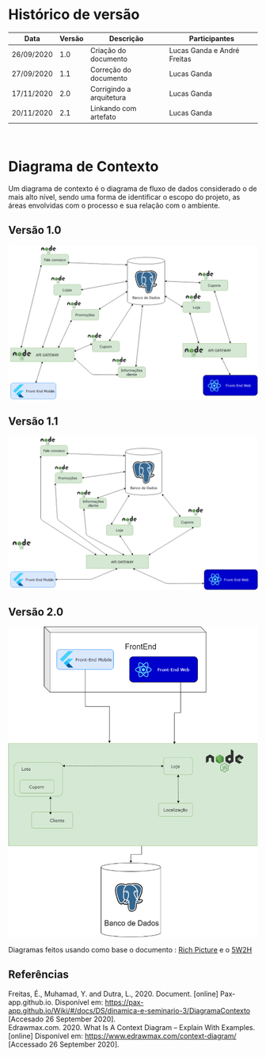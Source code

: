 # Histórico de versão


| Data       | Versão | Descrição                                          | Participantes                                                                   |
| ---------- | ------ | -------------------------------------------------- | ------------------------------------------------------------------------------- |
| 26/09/2020 | 1.0    | Criação do documento | Lucas Ganda e André Freitas|
| 27/09/2020 | 1.1    | Correção do documento | Lucas Ganda |
| 17/11/2020 | 2.0    | Corrigindo a arquitetura | Lucas Ganda |
| 20/11/2020 | 2.1    | Linkando com artefato | Lucas Ganda |

<br/>

# Diagrama de Contexto

Um diagrama de contexto é o diagrama de fluxo de dados considerado o de mais alto nível, sendo uma forma de identificar o escopo do projeto, as áreas envolvidas com o processo e sua relação com o ambiente.


## Versão 1.0
![d1](./images/diagrama_contexto.png)

## Versão 1.1
![d2](./images/diagrama_contexto2.png)

## Versão 2.0
![d3](./images/diagrama_contexto3.png)

 Diagramas feitos usando como base o documento : [Rich Picture](rich_picture.md) e o  [5W2H](5W2H.md)
</br>

## Referências
Freitas, É., Muhamad, Y. and Dutra, L., 2020. Document. [online] Pax-app.github.io. Disponível em: <https://pax-app.github.io/Wiki/#/docs/DS/dinamica-e-seminario-3/DiagramaContexto> [Accesado 26 September 2020].
<br/>
Edrawmax.com. 2020. What Is A Context Diagram – Explain With Examples. [online] Disponível em: <https://www.edrawmax.com/context-diagram/> [Accessado 26 September 2020].